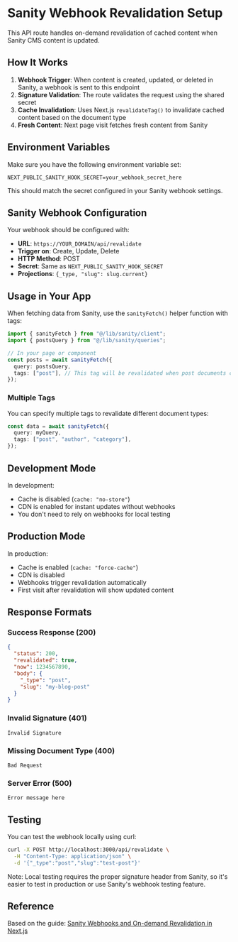 # Sanity Webhook Revalidation Setup

This API route handles on-demand revalidation of cached content when Sanity CMS content is updated.

## How It Works

1. **Webhook Trigger**: When content is created, updated, or deleted in Sanity, a webhook is sent to this endpoint
2. **Signature Validation**: The route validates the request using the shared secret
3. **Cache Invalidation**: Uses Next.js `revalidateTag()` to invalidate cached content based on the document type
4. **Fresh Content**: Next page visit fetches fresh content from Sanity

## Environment Variables

Make sure you have the following environment variable set:

```env
NEXT_PUBLIC_SANITY_HOOK_SECRET=your_webhook_secret_here
```

This should match the secret configured in your Sanity webhook settings.

## Sanity Webhook Configuration

Your webhook should be configured with:

- **URL**: `https://YOUR_DOMAIN/api/revalidate`
- **Trigger on**: Create, Update, Delete
- **HTTP Method**: POST
- **Secret**: Same as `NEXT_PUBLIC_SANITY_HOOK_SECRET`
- **Projections**: `{_type, "slug": slug.current}`

## Usage in Your App

When fetching data from Sanity, use the `sanityFetch()` helper function with tags:

```typescript
import { sanityFetch } from "@/lib/sanity/client";
import { postsQuery } from "@/lib/sanity/queries";

// In your page or component
const posts = await sanityFetch({
  query: postsQuery,
  tags: ["post"], // This tag will be revalidated when post documents change
});
```

### Multiple Tags

You can specify multiple tags to revalidate different document types:

```typescript
const data = await sanityFetch({
  query: myQuery,
  tags: ["post", "author", "category"],
});
```

## Development Mode

In development:
- Cache is disabled (`cache: "no-store"`)
- CDN is enabled for instant updates without webhooks
- You don't need to rely on webhooks for local testing

## Production Mode

In production:
- Cache is enabled (`cache: "force-cache"`)
- CDN is disabled
- Webhooks trigger revalidation automatically
- First visit after revalidation will show updated content

## Response Formats

### Success Response (200)
```json
{
  "status": 200,
  "revalidated": true,
  "now": 1234567890,
  "body": {
    "_type": "post",
    "slug": "my-blog-post"
  }
}
```

### Invalid Signature (401)
```
Invalid Signature
```

### Missing Document Type (400)
```
Bad Request
```

### Server Error (500)
```
Error message here
```

## Testing

You can test the webhook locally using curl:

```bash
curl -X POST http://localhost:3000/api/revalidate \
  -H "Content-Type: application/json" \
  -d '{"_type":"post","slug":"test-post"}'
```

Note: Local testing requires the proper signature header from Sanity, so it's easier to test in production or use Sanity's webhook testing feature.

## Reference

Based on the guide: [Sanity Webhooks and On-demand Revalidation in Next.js](https://victoreke.com/blog/sanity-webhooks-and-on-demand-revalidation-in-nextjs)